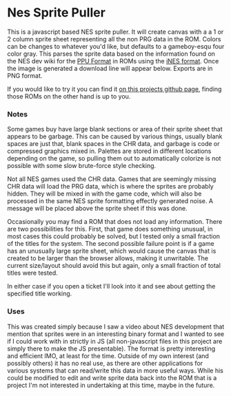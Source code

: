 # Nes Sprite Puller
This is a javascript based NES sprite puller. It will create canvas with a a 1 or 2 column sprite sheet representing all the non PRG data in the ROM. Colors can be changes to whatever you'd like, but defaults to a gameboy-esqu four color gray. This parses the sprite data based on the information found on the NES dev wiki for the [PPU Format](http://wiki.nesdev.com/w/index.php/PPU_pattern_tables) in ROMs using the [iNES format](http://wiki.nesdev.com/w/index.php/INES). Once the image is generated a download line will appear below. Exports are in PNG format.

If you would like to try it you can find it [on this projects github page](https://pgooch.github.io/nes-sprite-puller/), finding those ROMs on the other hand is up to you.

### Notes
Some games buy have large blank sections or area of their sprite sheet that appears to be garbage. This can be caused by various things, usually blank spaces are just that, blank spaces in the CHR data, and garbage is code or compressed graphics mixed in. Palettes are stored in different locations depending on the game, so pulling them out to automatically colorize is not possible with some slow brute-force style checking.

Not all NES games used the CHR data. Games that are seemingly missing CHR data will load the PRG data, which is where the sprites are probably hidden. They will be mixed in with the game code, which will also be processed in the same NES sprite formatting effectly generated noise. A message will be placed above the sprite sheet if this was done.

Occasionally you may find a ROM that does not load any information. There are two possibilities for this. First, that game does something unusual, in most cases this could probably be solved, but I tested only a small fraction of the titles for the system. The second possible failure point is if a game has an unusually large sprite sheet, which would cause the canvas that is created to be larger than the browser allows, making it unwritable. The current size/layout should avoid this but again, only a small fraction of total titles were tested.

In either case if you open a ticket I'll look into it and see about getting the specified title working. 

### Uses
This was created simply because I saw a video about NES development that mention that sprites were in an interesting binary format and I wanted to see if I could work with in strictly in JS (all non-javascript files in this project are simply there to make the JS presentable). The format is pretty interesting and efficient IMO, at least for the time. Outside of my own interest (and possibly others) it has no real use, as there are other applications for various systems that can read/write this data in more useful ways. While his could be modified to edit and write sprite data back into the ROM that is a project I'm not interested in undertaking at this time, maybe in the future.